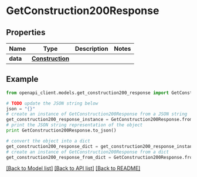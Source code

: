 # GetConstruction200Response



## Properties
Name | Type | Description | Notes
------------ | ------------- | ------------- | -------------
**data** | [**Construction**](Construction.md) |  | 

## Example

```python
from openapi_client.models.get_construction200_response import GetConstruction200Response

# TODO update the JSON string below
json = "{}"
# create an instance of GetConstruction200Response from a JSON string
get_construction200_response_instance = GetConstruction200Response.from_json(json)
# print the JSON string representation of the object
print GetConstruction200Response.to_json()

# convert the object into a dict
get_construction200_response_dict = get_construction200_response_instance.to_dict()
# create an instance of GetConstruction200Response from a dict
get_construction200_response_from_dict = GetConstruction200Response.from_dict(get_construction200_response_dict)
```
[[Back to Model list]](../README.md#documentation-for-models) [[Back to API list]](../README.md#documentation-for-api-endpoints) [[Back to README]](../README.md)


